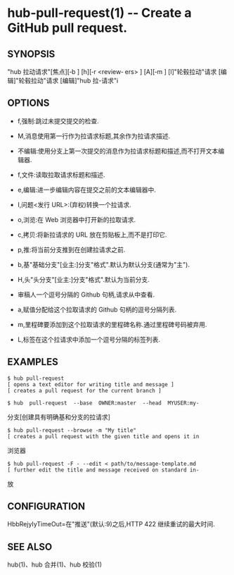 # hub‐pull‐request(1) ‐‐ Create a GitHub pull request.

## SYNOPSIS

"hub 拉动请求"[焦点][‐b <base>] [h<HEAD>][‐r <review‐ ers> ] [A<ASSIGNEES>][‐m <milestone>] [l<LABELS>]"轮毂拉动"请求<MESSAGE> [编辑]"轮毂拉动"请求<FILE>
[编辑]"hub 拉-请求"i<ISSUE>

## OPTIONS

- f,强制:跳过未提交提交的检查.

- M,消息<MESSAGE>使用第一行<MESSAGE>作为拉请求标题,其余作为拉请求描述.

- 不编辑:使用分支上第一次提交的消息作为拉请求标题和描述,而不打开文本编辑器.

- f,文件<FILE>:读取拉取请求标题和描述<FILE>.

- e,编辑:进一步编辑内容<FILE>在提交之前的文本编辑器中.

- I,问题<ISSUE>\<发行 URL>:(弃权)转换<ISSUE>一个拉请求.

- o,浏览:在 Web 浏览器中打开新的拉取请求.

- c,拷贝:将新拉请求的 URL 放在剪贴板上,而不是打印它.

- p,推:将当前分支推到<HEAD>在创建拉请求之前.

- b,基<BASE>"基础分支"[业主:]分支"格式".默认为默认分支(通常为"主").

- H,头<HEAD>"头分支"[业主:]分支"格式".默认为当前分支.

- 审稿人<USERS>一个逗号分隔的 Github 句柄,请求从中查看.

- a,赋值<USERS>分配给这个拉取请求的 Github 句柄的逗号分隔列表.

- m,里程碑<NAME>要添加到这个拉取请求的里程碑名称.通过里程碑号码被弃用.

- L,标签<LABELS>在这个拉请求中添加一个逗号分隔的标签列表.

## EXAMPLES

```
$ hub pull‐request
[ opens a text editor for writing title and message ]
[ creates a pull request for the current branch ]

$ hub  pull‐request  ‐‐base  OWNER:master  ‐‐head  MYUSER:my‐
```

分支[创建具有明确基和分支的拉请求]

```
$ hub pull‐request ‐‐browse ‐m "My title"
[ creates a pull request with the given title and opens it in
```

浏览器

```
$ hub pull‐request ‐F ‐ ‐‐edit < path/to/message‐template.md
[ further edit the title and message received on standard in‐
```

放

## CONFIGURATION

HbbRejyIyTimeOut=<SECONDS>在"推送"(默认:9)之后,HTTP 422 继续重试的最大时间.

## SEE ALSO

hub(1)、hub 合并(1)、hub 校验(1)
